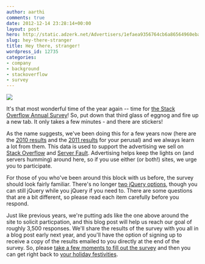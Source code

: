 ```yaml
---
author: aarthi
comments: true
date: 2012-12-14 23:28:14+00:00
layout: post
hero: http://static.adzerk.net/Advertisers/1efaea9356764cb6a86564960eba62bb.png
slug: hey-there-stranger
title: Hey there, stranger!
wordpress_id: 12735
categories:
- company
- background
- stackoverflow
- survey
---
```


[![](http://static.adzerk.net/Advertisers/1efaea9356764cb6a86564960eba62bb.png)](https://www.surveymonkey.com/s/T59Q82L)





It's that most wonderful time of the year again -- time for [the Stack Overflow Annual Survey](https://www.surveymonkey.com/s/T59Q82L)! So, put down that third glass of eggnog and fire up a new tab. It only takes a few minutes - and there are stickers!


 


As the name suggests, we've been doing this for a few years now (here are the [2010 results](http://blog.stackoverflow.com/2011/01/survey-says/) and the [2011 results](http://blog.stackoverflow.com/2012/02/survey-results/) for your perusal) and we always learn a lot from them. This data is used to support the advertising we sell on [Stack Overflow](http://stackoverflow.com) and [Server Fault](http://serverfault.com). Advertising helps keep the lights on (and servers humming) around here, so if you use either (or both!) sites, we urge you to participate. 





For those of you who've been around this block with us before, the survey should look fairly familiar. There's no longer [two jQuery options](http://meta.stackoverflow.com/questions/158456/stack-overflow-annual-user-survey/158471#158471), though you can still jQuery while you jQuery if you need to. There are some questions that are a bit different, so please read each item carefully before you respond.





Just like previous years, we're putting ads like the one above around the site to solicit particpation, and this blog post will help us reach our goal of roughly 3,500 responses. We'll share the results of the survey with you all in a blog post early next year, and you'll have the option of signing up to receive a copy of the results emailed to you directly at the end of the survey. So, please [take a few moments to fill out the survey](https://www.surveymonkey.com/s/T59Q82L) and then you can get right back to [your holiday festivities](http://25.media.tumblr.com/tumblr_m04t4pkRg91rq9ex7o1_250.gif).
